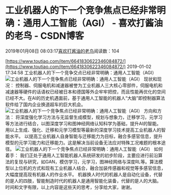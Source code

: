 
# 工业机器人的下一个竞争焦点已经非常明确：通用人工智能（AGI） - 喜欢打酱油的老鸟 - CSDN博客


2019年01月08日 08:03:17[喜欢打酱油的老鸟](https://me.csdn.net/weixin_42137700)阅读数：104


[https://www.toutiao.com/item/6641830622346084872/](https://www.toutiao.com/item/6641830622346084872/)
2019-01-02 17:34:58
工业机器人的下一个竞争交点已经非常明确：通用人工智能（AGI）
![工业机器人的下一个竞争焦点已经非常明确：通用人工智能（AGI）](http://p99.pstatp.com/large/pgc-image/154642162774752ca203da1)
现状和现况：
控制器、伺服电机和减速器被誉为工业机器人三大核心零部件，伺服电机和减速器等硬件的话语权已经被日本和德国等外企牢牢把控，而且性能再优化的空间已经不大。在AI的历史机遇面前，基于通用人工智能的机器人“大脑”即控制器算法软件给了国内企业换道超车的巨大机会。
![工业机器人的下一个竞争焦点已经非常明确：通用人工智能（AGI）](http://p1.pstatp.com/large/pgc-image/1546421640384ada5bb6f99)
方向和方法：
将深度强化学习方法与无监督生成模型，规划与想象力，迁移学习，元学习等方法进行结合，以图深度学习和图神经网络认知科学为基础，提升AI的智能。
用以上生成、强化、迁移和元学习模型等最新的深度学习技术提高工业机器人的智能水平。
以提高工业机器人自身智能与迁移能力为目标，融合多感官信息，提升模型的元学习能力和迁移能力。这是解决当前设备无法应对特殊工况难题的根本途径。
![工业机器人的下一个竞争焦点已经非常明确：通用人工智能（AGI）](http://p99.pstatp.com/large/pgc-image/1546421628166c790093af3)
如何着手：
我们正处于通用人工智能机器人系统研发的初步阶段，主要应进行前沿算法的复现与研究，如GAN，模仿学习，元学习，图神经网络与深度RL等。算法模型以上位机的方式和现有工业机器人结合，融合加装传感器和视觉等多感官信息，大幅度提高现有机器人的作业水平。
机器换人时代的机器人是自动化设备，代替的是人的四肢，智能制造时代的机器人是通用智能化装备，代替的是人的大脑。
时间和文字有限，以上内容是这些天的思考，分享给大家，谢谢。

